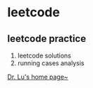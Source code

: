 # leetcode
## leetcode practice
1. leetcode solutions
2. running cases analysis

[Dr. Lu's home page~](https://sites.google.com/a/ncsu.edu/ninglu/home)
